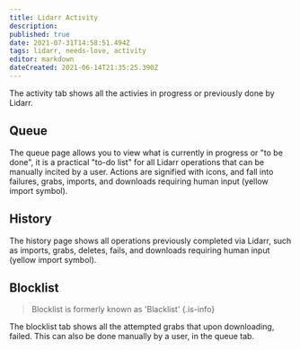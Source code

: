 ```yaml
---
title: Lidarr Activity
description: 
published: true
date: 2021-07-31T14:58:51.494Z
tags: lidarr, needs-love, activity
editor: markdown
dateCreated: 2021-06-14T21:35:25.390Z
---
```


The activity tab shows all the activies in progress or previously done by Lidarr.

## Queue

The queue page allows you to view what is currently in progress or "to be done", it is a practical "to-do list" for all Lidarr operations that can be manually incited by a user.  Actions are signified with icons, and fall into failures, grabs, imports, and downloads requiring human input (yellow import symbol).

## History

The history page shows all operations previously completed via Lidarr, such as imports, grabs, deletes, fails, and downloads requiring human input (yellow import symbol).

## Blocklist

> Blocklist is formerly known as 'Blacklist' {.is-info}

The blocklist tab shows all the attempted grabs that upon downloading, failed.  This can also be done manually by a user, in the queue tab.
